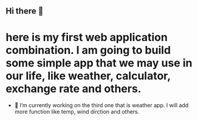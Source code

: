 ## Hi there 👋
# here is my first web application combination. I am going to build some simple app that we may use in our life, like weather, calculator, exchange rate and others.
- 🔭 I’m currently working on the third one that is weather app. I will add more function like temp, wind dirction and others.
<!--
**echo-Angele/echo-Angele** is a ✨ _special_ ✨ repository because its `README.md` (this file) appears on your GitHub profile.

Here are some ideas to get you started:

- 🔭 I’m currently working on ...
- 🌱 I’m currently learning ...
- 👯 I’m looking to collaborate on ...
- 🤔 I’m looking for help with ...
- 💬 Ask me about ...
- 📫 How to reach me: ...
- 😄 Pronouns: ...
- ⚡ Fun fact: ...
-->
